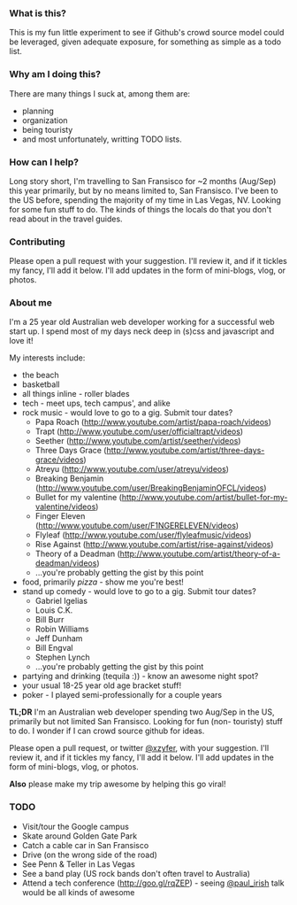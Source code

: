 ### What is this?
This is my fun little experiment to see if Github's crowd source 
model could be leveraged, given adequate exposure, for something 
as simple as a todo list. 

### Why am I doing this?
There are many things I suck at, among them are: 
* planning
* organization
* being touristy
* and most unfortunately, writting TODO lists.

### How can I help?
Long story short, I'm travelling to San Fransisco for ~2 months 
(Aug/Sep) this year primarily, but by no means limited to, San 
Fransisco.
I've been to the US before, spending the majority of my time in
Las Vegas, NV.
Looking for some fun stuff to do. The kinds of things the locals
do that you don't read about in the travel guides.

### Contributing
Please open a pull request with your suggestion. I'll review it,
and if it tickles my fancy, I'll add it below. I'll add updates
in the form of mini-blogs, vlog, or photos.

### About me
I'm a 25 year old Australian web developer working for a successful 
web start up. I spend most of my days neck deep in (s)css and 
javascript and love it!

My interests include:
* the beach
* basketball
* all things inline - roller blades
* tech - meet ups, tech campus', and alike
* rock music - would love to go to a gig. Submit tour dates?
    * Papa Roach (http://www.youtube.com/artist/papa-roach/videos)
    * Trapt (http://www.youtube.com/user/officialtrapt/videos)
    * Seether (http://www.youtube.com/artist/seether/videos)
    * Three Days Grace (http://www.youtube.com/artist/three-days-grace/videos)
    * Atreyu (http://www.youtube.com/user/atreyu/videos)
    * Breaking Benjamin (http://www.youtube.com/user/BreakingBenjaminOFCL/videos)
    * Bullet for my valentine (http://www.youtube.com/artist/bullet-for-my-valentine/videos)
    * Finger Eleven (http://www.youtube.com/user/F1NGERELEVEN/videos)
    * Flyleaf (http://www.youtube.com/user/flyleafmusic/videos)
    * Rise Against (http://www.youtube.com/artist/rise-against/videos)
    * Theory of a Deadman (http://www.youtube.com/artist/theory-of-a-deadman/videos)
    * ...you're probably getting the gist by this point
* food, primarily *pizza* - show me you're best!
* stand up comedy - would love to go to a gig. Submit tour dates?
    * Gabriel Igelias
    * Louis C.K.
    * Bill Burr
    * Robin Williams
    * Jeff Dunham
    * Bill Engval
    * Stephen Lynch
    * ...you're probably getting the gist by this point
* partying and drinking (tequila :)) - know an awesome night spot?
* your usual 18-25 year old age bracket stuff!
* poker - I played semi-professionally for a couple years

**TL;DR** I'm an Australian web developer spending two Aug/Sep in the
US, primarily but not limited San Fransisco. Looking for fun (non-
touristy) stuff to do. I wonder if I can crowd source github for ideas.

Please open a pull request, or twitter [@xzyfer](https://twitter.com/xzyfer), with your suggestion. 
I'll review it, and if it tickles my fancy, I'll add it below. 
I'll add updates in the form of mini-blogs, vlog, or photos. 

**Also** please make my trip awesome by helping this go viral!


### TODO
* Visit/tour the Google campus
* Skate around Golden Gate Park
* Catch a cable car in San Fransisco
* Drive (on the wrong side of the road)
* See Penn & Teller in Las Vegas
* See a band play (US rock bands don't often travel to Australia)
* Attend a tech conference (http://goo.gl/rqZEP) - seeing [@paul_irish](https://twitter.com/paul_irish) talk would be all kinds of awesome

